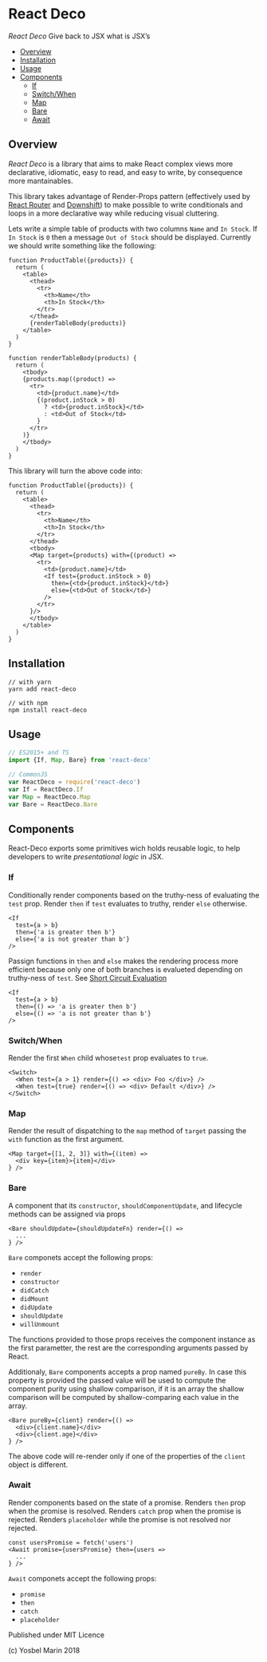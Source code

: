 # React Deco

*React Deco* Give back to JSX what is JSX’s

* [Overview](#overview)
* [Installation](#installation)
* [Usage](#usage)
* [Components](#components)
  * [If](#if)
  * [Switch/When](#switch/when)
  * [Map](#map)
  * [Bare](#bare)
  * [Await](#await)

## Overview

*React Deco* is a library that aims to make React complex views more declarative, idiomatic, easy to read, and easy to write, by consequence more mantainables.

This library takes advantage of Render-Props pattern (effectively used by [React Router](https://reacttraining.com/react-router/web/api/Route) and [Downshift](https://github.com/paypal/downshift)) to make possible to write conditionals and loops in a more declarative way while reducing visual cluttering.

Lets write a simple table of products with two columns `Name` and `In Stock`. If `In Stock` is `0` then a message `Out of Stock` should be displayed. Currently we should write something like the following:

```tsx
function ProductTable({products}) {
  return (
    <table>
      <thead>
        <tr>
          <th>Name</th>
          <th>In Stock</th>
        </tr>
      </thead>
      {renderTableBody(products)}
    </table>
  )
}

function renderTableBody(products) {
  return (
    <tbody>
    {products.map((product) =>
      <tr>
        <td>{product.name}</td>
        {(product.inStock > 0)
          ? <td>{product.inStock}</td>
          : <td>Out of Stock</td>
        }
      </tr>
    )}
    </tbody>
  )
}
```

This library will turn the above code into:

```tsx
function ProductTable({products}) {
  return (
    <table>
      <thead>
        <tr>
          <th>Name</th>
          <th>In Stock</th>
        </tr>
      </thead>
      <tbody>
      <Map target={products} with={(product) =>
        <tr>
          <td>{product.name}</td>
          <If test={product.inStock > 0}
            then={<td>{product.inStock}</td>}
            else={<td>Out of Stock</td>}
          />
        </tr>
      }/>
      </tbody>
    </table>
  )
}
```

## Installation

```
// with yarn
yarn add react-deco

// with npm
npm install react-deco
```

## Usage

```ts
// ES2015+ and TS
import {If, Map, Bare} from 'react-deco'

// CommonJS
var ReactDeco = require('react-deco')
var If = ReactDeco.If
var Map = ReactDeco.Map
var Bare = ReactDeco.Bare
```

## Components

React-Deco exports some primitives wich holds reusable logic, to help developers to write *presentational logic* in JSX.

### If

Conditionally render components based on the truthy-ness of evaluating the `test` prop. Render `then` if `test` evaluates to truthy, render `else` otherwise.

```tsx
<If
  test={a > b}
  then={'a is greater then b'}
  else={'a is not greater than b'}
/>
```

Passign functions in `then` and `else` makes the rendering process more efficient because only one of both branches is evalueted depending on truthy-ness of `test`. See [Short Circuit Evaluation](https://en.wikipedia.org/wiki/Short-circuit_evaluation)
```tsx
<If
  test={a > b}
  then={() => 'a is greater then b'}
  else={() => 'a is not greater than b'}
/>
```

### Switch/When

Render the first `When` child whose`test` prop evaluates to `true`.

```tsx
<Switch>
  <When test={a > 1} render={() => <div> Foo </div>} />
  <When test={true} render={() => <div> Default </div>} />
</Switch>
```

### Map

Render the result of dispatching to the `map` method of `target` passing the `with` function as the first argument.

```tsx
<Map target={[1, 2, 3]} with={(item) =>
  <div key={item}>{item}</div>
} />
```

### Bare

A component that its `constructor`, `shouldComponentUpdate`, and lifecycle methods can be assigned via props

```tsx
<Bare shouldUpdate={shouldUpdateFn} render={() =>
  ...
} />
```

`Bare` componets accept the following props:

* `render`
* `constructor`
* `didCatch`
* `didMount`
* `didUpdate`
* `shouldUpdate`
* `willUnmount`

The functions provided to those props receives the component instance as the first parametter, the rest are the corresponding arguments passed by React.

Additionaly, `Bare` components accepts a prop named `pureBy`. In case this property is provided the passed value will be used to compute the component purity using shallow comparison, if it is an array the shallow comparison will be computed by shallow-comparing each value in the array.

```tsx
<Bare pureBy={client} render={() =>
  <div>{client.name}</div>
  <div>{client.age}</div>
} />
```

The above code will re-render only if one of the properties of the `client` object is different.


### Await

Render components based on the state of a promise. Renders `then` prop when the promise is resolved. Renders `catch` prop when the promise is rejected. Renders `placeholder` while the promise is not resolved nor rejected.

```tsx
const usersPromise = fetch('users')
<Await promise={usersPromise} then={users =>
  ...
} />
```

`Await` componets accept the following props:

* `promise`
* `then`
* `catch`
* `placeholder`

Published under MIT Licence

(c) Yosbel Marin 2018